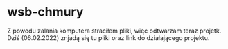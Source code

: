# wsb-chmury

Z powodu zalania komputera straciłem pliki, więc odtwarzam teraz projetk. Dziś (06.02.2022) znjadą się tu pliki oraz link do działającego projektu.
